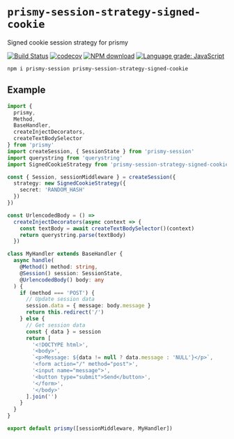 # `prismy-session-strategy-signed-cookie`

Signed cookie session strategy for prismy

[![Build Status](https://travis-ci.com/prismyland/prismy-session-strategy-signed-cookie.svg?branch=master)](https://travis-ci.com/prismyland/prismy-session-strategy-signed-cookie)
[![codecov](https://codecov.io/gh/prismyland/prismy-session-strategy-signed-cookie/branch/master/graph/badge.svg)](https://codecov.io/gh/prismyland/prismy-session-strategy-signed-cookie)
[![NPM download](https://img.shields.io/npm/dm/prismy-session-strategy-signed-cookie.svg)](https://www.npmjs.com/package/prismy-session-strategy-signed-cookie)
[![Language grade: JavaScript](https://img.shields.io/lgtm/grade/javascript/g/prismyland/prismy-session-strategy-signed-cookie.svg?logo=lgtm&logoWidth=18)](https://lgtm.com/projects/g/prismyland/prismy-session-strategy-signed-cookie/context:javascript)

```
npm i prismy-session prismy-session-strategy-signed-cookie
```

## Example

```ts
import {
  prismy,
  Method,
  BaseHandler,
  createInjectDecorators,
  createTextBodySelector
} from 'prismy'
import createSession, { SessionState } from 'prismy-session'
import querystring from 'querystring'
import SignedCookieStrategy from 'prismy-session-strategy-signed-cookie'

const { Session, sessionMiddleware } = createSession({
  strategy: new SignedCookieStrategy({
    secret: 'RANDOM_HASH'
  })
})

const UrlencodedBody = () =>
  createInjectDecorators(async context => {
    const textBody = await createTextBodySelector()(context)
    return querystring.parse(textBody)
  })

class MyHandler extends BaseHandler {
  async handle(
    @Method() method: string,
    @Session() session: SessionState,
    @UrlencodedBody() body: any
  ) {
    if (method === 'POST') {
      // Update session data
      session.data = { message: body.message }
      return this.redirect('/')
    } else {
      // Get session data
      const { data } = session
      return [
        '<!DOCTYPE html>',
        '<body>',
        `<p>Message: ${data != null ? data.message : 'NULL'}</p>`,
        '<form action="/" method="post">',
        '<input name="message">',
        '<button type="submit">Send</button>',
        '</form>',
        '</body>'
      ].join('')
    }
  }
}

export default prismy([sessionMiddleware, MyHandler])
```
